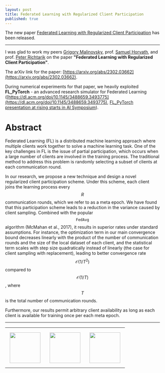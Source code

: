 ```yaml
---
layout: post
title: Federated Learning with Regularized Client Participation
published: true
---
```


The new paper [Federated Learning with Regularized Client Participation](https://arxiv.org/abs/2302.03662) has been released.

---

I was glad to work my peers [Grigory Malinovsky](https://grigory-malinovsky.github.io/), prof. [Samuel Horvath](https://sites.google.com/view/samuelhorvath?pli=1), and prof. [Peter Richtarik](https://richtarik.org/) on the paper **"Federated Learning with Regularized Client Participation"**.

The arXiv link for the paper: [https://arxiv.org/abs/2302.03662](https://arxiv.org/abs/2302.03662). 

During numerical experiments for that paper, we heavily exploited **FL_PyTorch** - an advanced research simulator for Federated Learning ([https://dl.acm.org/doi/10.1145/3488659.3493775](https://dl.acm.org/doi/10.1145/3488659.3493775), [FL_PyTorch presentation at rising starts in AI Symposium](https://burlachenkok.github.io/FL_PyTorch-presentation-at-rising-starts-in-AI-Symposium/)).

# Abstract

Federated Learning (FL) is a distributed machine learning approach where multiple clients work together to solve a machine learning task. One of the key challenges in FL is the issue of partial participation, which occurs when a large number of clients are involved in the training process. The traditional method to address this problem is randomly selecting a subset of clients at each communication round. 

In our research, we propose a new technique and design a novel regularized client participation scheme. Under this scheme, each client joins the learning process every $$R$$ communication rounds, which we refer to as a meta epoch.
We have found that this participation scheme leads to a reduction in the variance caused by client sampling. Combined with the popular $$\texttt{FedAvg}$$ algorithm (McMahan et al., 2017), it results in superior rates under standard assumptions. For instance, the optimization term in our main convergence bound decreases linearly with the product of the number of communication rounds and the size of the local dataset of each client, and the statistical term scales with step size quadratically instead of linearly (the case for client sampling with replacement), leading to better convergence rate $$\mathcal{O}(1/T^2)$$ compared to $$\mathcal{O}(1/T)$$, where $$T$$ is the total number of communication rounds. 

Furthermore, our results permit arbitrary client availability as long as each client is available for training once per each meta epoch.

---

<center>
<table style="text-align:center;">
<tr>
<td style="padding:15px;text-align:center;vertical-align:middle;"> <img height="100px" src="https://burlachenkok.github.io/materials/SDAIA-Logo-2.svg"/> </td> 
<td style="padding:15px;text-align:center;vertical-align:middle;"> <img height="100px" src="https://burlachenkok.github.io/materials/KAUST-logo.svg"/> </td> 
<td style="padding:15px;text-align:center;vertical-align:middle;"> <img height="100px" src="https://burlachenkok.github.io/materials/MBZUAI-logo.png"/> </td> 
</tr>
</table>
</center>